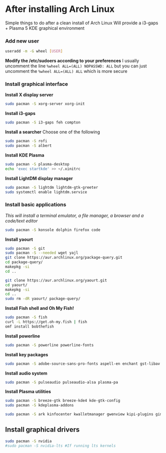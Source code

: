 # After installing Arch Linux

Simple things to do after a clean install of Arch Linux
Will provide a i3-gaps + Plasma 5 KDE graphical environment  

### Add new user
```bash
useradd -m -G wheel [USER]
```

**Modify the /etc/sudoers according to your preferences**
I usually uncomment the line `%wheel ALL=(ALL) NOPASSWD: ALL` but you can just uncomment the `%wheel ALL=(ALL) ALL` which is more secure

### Install graphical interface
**Install X display server**
```bash
sudo pacman -S xorg-server xorg-init
```

**Install i3-gaps**
```bash
sudo pacman -S i3-gaps feh compton
```

**Install a searcher**
Choose one of the following
```bash
sudo pacman -S rofi
sudo pacman -S albert
```

**Install KDE Plasma**
```bash
sudo pacman -S plasma-desktop
echo 'exec startkde' >> ~/.xinitrc
```

**Install LightDM display manager**
```bash
sudo pacman -S lightdm lightdm-gtk-greeter
sudo systemctl enable lightdm.service
```

### Install basic applications
*This will install a terminal emulator, a file manager, a browser and a code/text editor*
```bash
sudo pacman -S konsole dolphin firefox code
```

**Install yaourt**
```bash
sudo pacman -S git
sudo pacman -S --needed wget yajl
git clone https://aur.archlinux.org/package-query.git
cd package-query/
makepkg -si
cd ..
```

```bash
git clone https://aur.archlinux.org/yaourt.git
cd yaourt/
makepkg -si
cd ..
sudo rm -dR yaourt/ package-query/
```

**Install Fish shell and Oh My Fish!**
```bash
sudo pacman -S fish
curl -L https://get.oh-my.fish | fish
omf install bobthefish
```

**Install powerline**
```bash
sudo pacman -S powerline powerline-fonts
```

**Install key packages**
```bash
sudo pacman -S adobe-source-sans-pro-fonts aspell-en enchant gst-libav gst-plugins-good icedtea-web jre8-openjdk languagetool libmythes mythes-en pkgstats ttf-anonymous-pro ttf-bitstream-vera ttf-dejavu ttf-droid ttf-gentium ttf-liberation ttf-ubuntu-font-family
```

**Install audio system**
```bash
sudo pacman -S pulseaudio pulseaudio-alsa plasma-pa
```

**Install Plasma utilities**
```bash
sudo pacman -S breeze-gtk breeze-kde4 kde-gtk-config
sudo pacman -S kdeplasma-addons
```

```bash
sudo pacman -S ark kinfocenter kwalletmanager gwenview kipi-plugins gimp spectacle libreoffice-fresh okular speedcrunch deluge kfind kscreen
```

## Install graphical drivers
```bash
sudo pacman -S nvidia
#sudo pacman -S nvidia-lts #If running lts kernels
```

##